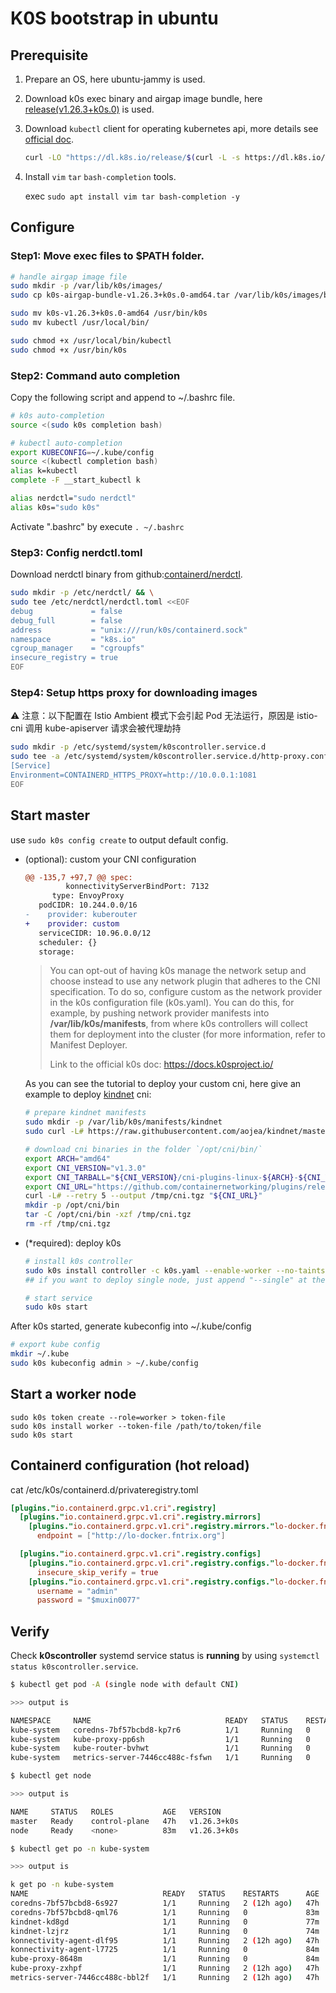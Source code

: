 # K0S bootstrap in ubuntu

## Prerequisite

1. Prepare an OS, here ubuntu-jammy is used.

2. Download k0s exec binary and airgap image bundle, here [release(v1.26.3+k0s.0)](https://github.com/k0sproject/k0s/releases/tag/v1.26.3%2Bk0s.0) is used.

3. Download `kubectl` client for operating kubernetes api, more details see [official doc](https://kubernetes.io/docs/tasks/tools/install-kubectl-linux/).

   ```bash
   curl -LO "https://dl.k8s.io/release/$(curl -L -s https://dl.k8s.io/release/stable.txt)/bin/linux/amd64/kubectl"
   ```

4. Install `vim` `tar` `bash-completion` tools.

   exec `sudo apt install vim tar bash-completion -y`


## Configure

### Step1: Move exec files to $PATH folder.

   ```bash
   # handle airgap image file
   sudo mkdir -p /var/lib/k0s/images/
   sudo cp k0s-airgap-bundle-v1.26.3+k0s.0-amd64.tar /var/lib/k0s/images/bundle_file

   sudo mv k0s-v1.26.3+k0s.0-amd64 /usr/bin/k0s
   sudo mv kubectl /usr/local/bin/

   sudo chmod +x /usr/local/bin/kubectl
   sudo chmod +x /usr/bin/k0s
   ```

### Step2: Command auto completion

   Copy the following script and append to ~/.bashrc file.

   ```bash
   # k0s auto-completion
   source <(sudo k0s completion bash)

   # kubectl auto-completion
   export KUBECONFIG=~/.kube/config
   source <(kubectl completion bash)
   alias k=kubectl
   complete -F __start_kubectl k

   alias nerdctl="sudo nerdctl"
   alias k0s="sudo k0s"
   ```

   Activate ".bashrc" by execute `. ~/.bashrc`

### Step3: Config nerdctl.toml

   Download nerdctl binary from github:[containerd/nerdctl](https://github.com/containerd/nerdctl/releases).

   ```bash
   sudo mkdir -p /etc/nerdctl/ && \
   sudo tee /etc/nerdctl/nerdctl.toml <<EOF
   debug             = false
   debug_full        = false
   address           = "unix:///run/k0s/containerd.sock"
   namespace         = "k8s.io"
   cgroup_manager    = "cgroupfs"
   insecure_registry = true
   EOF
   ```

### Step4: Setup https proxy for downloading images

⚠️ 注意：以下配置在 Istio Ambient 模式下会引起 Pod 无法运行，原因是 istio-cni 调用 kube-apiserver 请求会被代理劫持

```bash
sudo mkdir -p /etc/systemd/system/k0scontroller.service.d
sudo tee -a /etc/systemd/system/k0scontroller.service.d/http-proxy.conf <<EOF
[Service]
Environment=CONTAINERD_HTTPS_PROXY=http://10.0.0.1:1081
EOF
```

## Start master

use `sudo k0s config create` to output default config.

- (optional): custom your CNI configuration

   ```diff
   @@ -135,7 +97,7 @@ spec:
            konnectivityServerBindPort: 7132
         type: EnvoyProxy
      podCIDR: 10.244.0.0/16
   -    provider: kuberouter
   +    provider: custom
      serviceCIDR: 10.96.0.0/12
      scheduler: {}
      storage:
   ```

   > You can opt-out of having k0s manage the network setup and choose instead to use any network plugin that adheres to the CNI specification. To do so, configure custom as the network provider in the k0s configuration file (k0s.yaml). You can do this, for example, by pushing network provider manifests into **/var/lib/k0s/manifests**, from where k0s controllers will collect them for deployment into the cluster (for more information, refer to Manifest Deployer.
   >
   > Link to the official k0s doc: https://docs.k0sproject.io/

   As you can see the tutorial to deploy your custom cni, here give an example to deploy [kindnet](https://github.com/aojea/kindnet/tree/master) cni:

   ```bash
   # prepare kindnet manifests
   sudo mkdir -p /var/lib/k0s/manifests/kindnet
   sudo curl -L# https://raw.githubusercontent.com/aojea/kindnet/master/install-kindnet.yaml > /var/lib/k0s/manifests/kindnet/install-kindnet.yaml

   # download cni binaries in the folder `/opt/cni/bin/`
   export ARCH="amd64"
   export CNI_VERSION="v1.3.0"
   export CNI_TARBALL="${CNI_VERSION}/cni-plugins-linux-${ARCH}-${CNI_VERSION}.tgz"
   export CNI_URL="https://github.com/containernetworking/plugins/releases/download/${CNI_TARBALL}"
   curl -L# --retry 5 --output /tmp/cni.tgz "${CNI_URL}"
   mkdir -p /opt/cni/bin
   tar -C /opt/cni/bin -xzf /tmp/cni.tgz
   rm -rf /tmp/cni.tgz
   ```

- (*required): deploy k0s

   ```bash
   # install k0s controller
   sudo k0s install controller -c k0s.yaml --enable-worker --no-taints
   ## if you want to deploy single node, just append "--single" at the end

   # start service
   sudo k0s start
   ```

After k0s started, generate kubeconfig into ~/.kube/config

```bash
# export kube config
mkdir ~/.kube
sudo k0s kubeconfig admin > ~/.kube/config
```

## Start a worker node

```
sudo k0s token create --role=worker > token-file
sudo k0s install worker --token-file /path/to/token/file
sudo k0s start
```

## Containerd configuration (hot reload)

cat /etc/k0s/containerd.d/privateregistry.toml 

```toml
[plugins."io.containerd.grpc.v1.cri".registry]
  [plugins."io.containerd.grpc.v1.cri".registry.mirrors]
    [plugins."io.containerd.grpc.v1.cri".registry.mirrors."lo-docker.fntrix.org"]
      endpoint = ["http://lo-docker.fntrix.org"]

  [plugins."io.containerd.grpc.v1.cri".registry.configs]
    [plugins."io.containerd.grpc.v1.cri".registry.configs."lo-docker.fntrix.org".tls]
      insecure_skip_verify = true 
    [plugins."io.containerd.grpc.v1.cri".registry.configs."lo-docker.fntrix.org".auth]
      username = "admin"
      password = "$muxin0077"
```

## Verify

Check **k0scontroller** systemd service status is **running** by using `systemctl status k0scontroller.service`.

```bash
$ kubectl get pod -A (single node with default CNI)

>>> output is

NAMESPACE     NAME                              READY   STATUS    RESTARTS   AGE
kube-system   coredns-7bf57bcbd8-kp7r6          1/1     Running   0          103m
kube-system   kube-proxy-pp6sh                  1/1     Running   0          103m
kube-system   kube-router-bvhwt                 1/1     Running   0          103m
kube-system   metrics-server-7446cc488c-fsfwn   1/1     Running   0          103m

$ kubectl get node

>>> output is

NAME     STATUS   ROLES           AGE   VERSION
master   Ready    control-plane   47h   v1.26.3+k0s
node     Ready    <none>          83m   v1.26.3+k0s

$ kubectl get po -n kube-system

>>> output is

k get po -n kube-system
NAME                              READY   STATUS    RESTARTS      AGE
coredns-7bf57bcbd8-6s927          1/1     Running   2 (12h ago)   47h
coredns-7bf57bcbd8-qml76          1/1     Running   0             83m
kindnet-kd8gd                     1/1     Running   0             77m
kindnet-lzjrz                     1/1     Running   0             74m
konnectivity-agent-dlf95          1/1     Running   2 (12h ago)   47h
konnectivity-agent-l7725          1/1     Running   0             84m
kube-proxy-8648m                  1/1     Running   0             84m
kube-proxy-zxhpf                  1/1     Running   2 (12h ago)   47h
metrics-server-7446cc488c-bbl2f   1/1     Running   2 (12h ago)   47h
```
